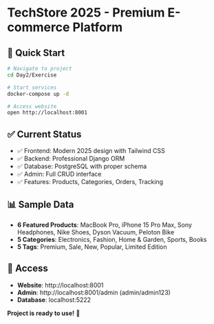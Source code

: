 # TechStore 2025 - Premium E-commerce Platform

## 🚀 Quick Start

```bash
# Navigate to project
cd Day2/Exercise

# Start services
docker-compose up -d

# Access website
open http://localhost:8001
```

## ✅ Current Status

- ✅ Frontend: Modern 2025 design with Tailwind CSS
- ✅ Backend: Professional Django ORM
- ✅ Database: PostgreSQL with proper schema
- ✅ Admin: Full CRUD interface
- ✅ Features: Products, Categories, Orders, Tracking

## 📊 Sample Data

- **6 Featured Products**: MacBook Pro, iPhone 15 Pro Max, Sony Headphones, Nike Shoes, Dyson Vacuum, Peloton Bike
- **5 Categories**: Electronics, Fashion, Home & Garden, Sports, Books
- **5 Tags**: Premium, Sale, New, Popular, Limited Edition

## 🔗 Access

- **Website**: http://localhost:8001
- **Admin**: http://localhost:8001/admin (admin/admin123)
- **Database**: localhost:5222

**Project is ready to use!** 🎉

